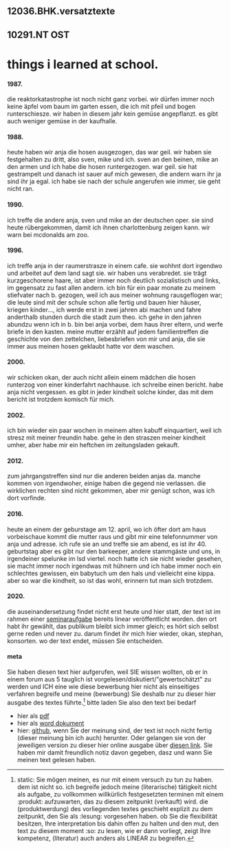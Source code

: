 ## 12036.BHK.versatztexte
## 10291.NT OST
# things i learned at school.
#### 1987. 
die reaktorkatastrophe ist noch nicht ganz vorbei. wir dürfen immer noch keine äpfel vom baum im garten essen, die ich mit pfeil und bogen runterschiesze. wir haben in diesem jahr kein gemüse angepflanzt. es gibt auch weniger gemüse in der kaufhalle.
#### 1988.
heute haben wir anja die hosen ausgezogen, das war geil. wir haben sie festgehalten zu dritt, also sven, mike und ich. sven an den beinen, mike an den armen und ich habe die hosen runtergezogen. war geil. sie hat gestrampelt und danach ist sauer auf mich gewesen, die andern warn ihr ja sind ihr ja egal. ich habe sie nach der schule angerufen wie immer, sie geht nicht ran.
#### 1990. 
ich treffe die andere anja, sven und mike an der deutschen oper. sie sind heute rübergekommen, damit ich ihnen charlottenburg zeigen kann. wir warn bei mcdonalds am zoo.
#### 1996.
ich treffe anja in der raumerstrasze in einem cafe. sie wohhnt dort irgendwo und arbeitet auf dem land sagt sie. wir haben uns verabredet. sie trägt kurzgeschorene haare, ist aber immer noch deutlich sozialistisch und links, im gegensatz zu fast allen andern. ich bin für ein paar monate zu meinem stiefvater nach b. gezogen, weil ich aus meiner wohnung rausgeflogen war; die leute sind mit der schule schon alle fertig und bauen hier häuser, kriegen kinder..., ich werde erst in zwei jahren abi machen und fahre anderthalb stunden durch die stadt zum theo. ich gehe in den jahren abundzu wenn ich in b. bin bei anja vorbei, dem haus ihrer eltern, und werfe briefe in den kasten. meine mutter erzählt auf jedem familientreffen die geschichte von den zettelchen, liebesbriefen von mir und anja, die sie immer aus meinen hosen geklaubt hatte vor dem waschen.
#### 2000.
wir schicken okan, der auch nicht allein einem mädchen die hosen runterzog von einer kinderfahrt nachhause. ich schreibe einen bericht. habe anja nicht vergessen. es gibt in jeder kindheit solche kinder, das mit dem bericht ist trotzdem komisch für mich.
#### 2002.
ich bin wieder ein paar wochen in meinem alten kabuff einquartiert, weil ich stresz mit meiner freundin habe. gehe in den straszen meiner kindheit umher, aber habe mir ein heftchen im zeitungsladen gekauft.
#### 2012.
zum jahrgangstreffen sind nur die anderen beiden anjas da. manche kommen von irgendwoher, einige haben die gegend nie verlassen. die wirklichen rechten sind nicht gekommen, aber mir genügt schon, was ich dort vorfinde. 
#### 2016.
heute an einem der geburstage am 12. april, wo ich öfter dort am haus vorbeischaue kommt die mutter raus und gibt mir eine telefonnummer von anja und adresse. ich rufe sie an und treffe sie am abend, es ist ihr 40. geburtstag aber es gibt nur den barkeeper, andere stammgäste und uns, in irgendeiner spelunke im lsd viertel. noch hatte ich sie nicht wieder gesehen, sie macht immer noch irgendwas mit hühnern und ich habe immer noch ein schlechtes gewissen, ein babytuch um den hals und vielleicht eine kippa. aber so war die kindheit, so ist das wohl, erinnern tut man sich trotzdem.
#### 2020.
die auseinandersetzung findet nicht erst heute und hier statt, der text ist im rahmen einer [seminaraufgabe](https://github.com/esteeschwarz/benjaminfeldkraft/blob/ac6a9bd60b3b5017444764404317af01d1890b09/12041_BHK/10296_jnsn.md) bereits linear veröffentlicht worden. den ort habt ihr gewählt, das publikum bleibt sich immer gleich; es hört sich selbst gerne reden und never zu. darum findet ihr mich hier wieder, okan, stephan, konsorten. wo der text endet, müssen Sie entscheiden.
#### meta
Sie haben diesen text hier aufgerufen, weil SIE wissen wollten, ob er in einem forum aus 5 tauglich ist vorgelesen/diskutiert/"gewertschätzt" zu werden und ICH eine wie diese bewerbung hier nicht als einseitiges verfahren begreife und meine (bewerbung) Sie deshalb nur zu dieser hier ausgabe des textes führte.[^1]
bitte laden Sie also den text bei bedarf
- hier als [pdf](https://wholelifeacademy.hkw.de/index.php/s/wnpcWpmk8oX3To3)
- hier als [word dokument](https://wholelifeacademy.hkw.de/index.php/s/76x45BK6SFDx8c5)
- hier: [github](https://github.com/esteeschwarz/benjaminfeldkraft/tree/main/12041_BHK), wenn Sie der meinung sind, der text ist noch nicht fertig (dieser meinung bin ich auch)
herunter. 
Oder gelangen sie von der jeweiligen version zu dieser hier online ausgabe über [diesen link](https://ada-sub.rotefadenbuecher.de/12036-bhk).
Sie haben mir damit freundlich notiz davon gegeben, dasz und wann Sie meinen text gelesen haben.


[^1]:	static: Sie mögen meinen, es nur mit einem versuch zu tun zu haben. dem ist nicht so. ich begreife jedoch meine (literarische) tätigkeit nicht als aufgabe, zu vollkommen willkürlich festgesetzten terminen mit einem :produkt: aufzuwarten, das zu diesem zeitpunkt (verkauft) wird. die (produktwerdung) des vorliegenden textes geschieht explizit zu dem zeitpunkt, den Sie als :lesung: vorgesehen haben. ob Sie die flexibilität besitzen, Ihre interpretation bis dahin offen zu halten und den mut, den text zu diesem moment :so: zu lesen, wie er dann vorliegt, zeigt Ihre kompetenz, (literatur) auch anders als LINEAR zu begreifen.